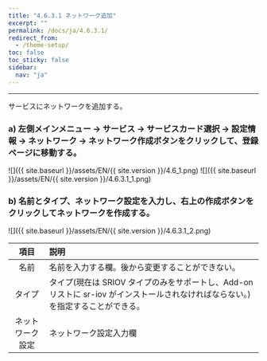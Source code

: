 ```yaml
---
title: "4.6.3.1 ネットワーク追加"
excerpt: ""
permalink: /docs/ja/4.6.3.1/
redirect_from:
  - /theme-setup/
toc: false
toc_sticky: false
sidebar:
  nav: "ja"
---
```


---
サービスにネットワークを追加する。

### a\) 左側メインメニュー → サービス → サービスカード選択 → 設定情報 → ネットワーク → ネットワーク作成ボタンをクリックして、登録ページに移動する。
![]({{ site.baseurl }}/assets/EN/{{ site.version }}/4.6_1.png)
![]({{ site.baseurl }}/assets/EN/{{ site.version }}/4.6.3.1_1.png)

### b\) 名前とタイプ、ネットワーク設定を入力し、右上の作成ボタンをクリックしてネットワークを作成する。
![]({{ site.baseurl }}/assets/EN/{{ site.version }}/4.6.3.1_2.png)

|  **項目**   | **説明**                   |
| :-------: | :----------------------- |
|    名前     | 名前を入力する欄。後から変更することができない。 |
|    タイプ     | タイプ(現在は SRIOV タイプのみをサポートし、Add-on リストに sr-iov がインストールされなければならない。) を指定することができる。     |
| ネットワーク設定 | ネットワーク設定入力欄    |
